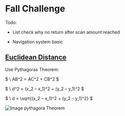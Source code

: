# Fall Challenge

Todo:

- List check why no return after scan amount reached

- Navigation system basic

## [Euclidean Distance](https://www.cuemath.com/euclidean-distance-formula/)

Use Pythagoras Theorem:

$ \ AB^2 = AC^2 + CB^2 $

$ \ d^2 = (x_2 – x_1)^2 + (y_2 – y_1)^2 $

$ \ d = \sqrt{(x_2 – x_1)^2 + (y_2 – y_1)^2} $

![Image pythagora Theorem](https://d138zd1ktt9iqe.cloudfront.net/media/seo_landing_files/euclidean-distance-formula-derivation-1624039182.png)
